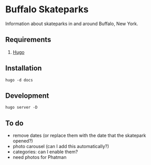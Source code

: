 # Buffalo Skateparks

Information about skateparks in and around Buffalo, New York.

## Requirements

1. [Hugo](https://gohugo.io/)

## Installation

    hugo -d docs

## Development

    hugo server -D

## To do

- remove dates (or replace them with the date that the skatepark opened?)
- photo carousel (can I add this automatically?)
- categories: can I enable them?
- need photos for Phatman
